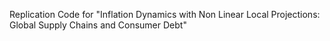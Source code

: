 Replication Code for "Inflation Dynamics with Non Linear Local Projections: Global Supply Chains and Consumer Debt"
